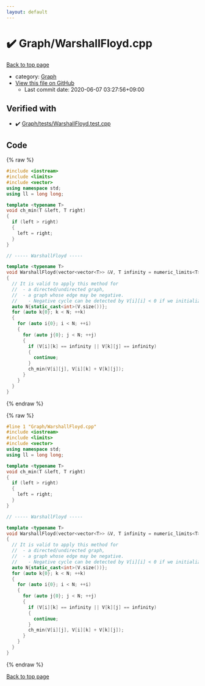 ```yaml
---
layout: default
---
```


<!-- mathjax config similar to math.stackexchange -->
<script type="text/javascript" async
  src="https://cdnjs.cloudflare.com/ajax/libs/mathjax/2.7.5/MathJax.js?config=TeX-MML-AM_CHTML">
</script>
<script type="text/x-mathjax-config">
  MathJax.Hub.Config({
    TeX: { equationNumbers: { autoNumber: "AMS" }},
    tex2jax: {
      inlineMath: [ ['$','$'] ],
      processEscapes: true
    },
    "HTML-CSS": { matchFontHeight: false },
    displayAlign: "left",
    displayIndent: "2em"
  });
</script>

<script type="text/javascript" src="https://cdnjs.cloudflare.com/ajax/libs/jquery/3.4.1/jquery.min.js"></script>
<script src="https://cdn.jsdelivr.net/npm/jquery-balloon-js@1.1.2/jquery.balloon.min.js" integrity="sha256-ZEYs9VrgAeNuPvs15E39OsyOJaIkXEEt10fzxJ20+2I=" crossorigin="anonymous"></script>
<script type="text/javascript" src="../../assets/js/copy-button.js"></script>
<link rel="stylesheet" href="../../assets/css/copy-button.css" />


# :heavy_check_mark: Graph/WarshallFloyd.cpp

<a href="../../index.html">Back to top page</a>

* category: <a href="../../index.html#4cdbd2bafa8193091ba09509cedf94fd">Graph</a>
* <a href="{{ site.github.repository_url }}/blob/master/Graph/WarshallFloyd.cpp">View this file on GitHub</a>
    - Last commit date: 2020-06-07 03:27:56+09:00




## Verified with

* :heavy_check_mark: <a href="../../verify/Graph/tests/WarshallFloyd.test.cpp.html">Graph/tests/WarshallFloyd.test.cpp</a>


## Code

<a id="unbundled"></a>
{% raw %}
```cpp
#include <iostream>
#include <limits>
#include <vector>
using namespace std;
using ll = long long;

template <typename T>
void ch_min(T &left, T right)
{
  if (left > right)
  {
    left = right;
  }
}

// ----- WarshallFloyd -----

template <typename T>
void WarshallFloyd(vector<vector<T>> &V, T infinity = numeric_limits<T>::max())
{
  // It is valid to apply this method for
  //  - a directed/undirected graph,
  //  - a graph whose edge may be negative.
  //    - Negative cycle can be detected by V[i][i] < 0 if we initialize V[i][i] = 0.
  auto N{static_cast<int>(V.size())};
  for (auto k{0}; k < N; ++k)
  {
    for (auto i{0}; i < N; ++i)
    {
      for (auto j{0}; j < N; ++j)
      {
        if (V[i][k] == infinity || V[k][j] == infinity)
        {
          continue;
        }
        ch_min(V[i][j], V[i][k] + V[k][j]);
      }
    }
  }
}

```
{% endraw %}

<a id="bundled"></a>
{% raw %}
```cpp
#line 1 "Graph/WarshallFloyd.cpp"
#include <iostream>
#include <limits>
#include <vector>
using namespace std;
using ll = long long;

template <typename T>
void ch_min(T &left, T right)
{
  if (left > right)
  {
    left = right;
  }
}

// ----- WarshallFloyd -----

template <typename T>
void WarshallFloyd(vector<vector<T>> &V, T infinity = numeric_limits<T>::max())
{
  // It is valid to apply this method for
  //  - a directed/undirected graph,
  //  - a graph whose edge may be negative.
  //    - Negative cycle can be detected by V[i][i] < 0 if we initialize V[i][i] = 0.
  auto N{static_cast<int>(V.size())};
  for (auto k{0}; k < N; ++k)
  {
    for (auto i{0}; i < N; ++i)
    {
      for (auto j{0}; j < N; ++j)
      {
        if (V[i][k] == infinity || V[k][j] == infinity)
        {
          continue;
        }
        ch_min(V[i][j], V[i][k] + V[k][j]);
      }
    }
  }
}

```
{% endraw %}

<a href="../../index.html">Back to top page</a>

